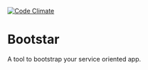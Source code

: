 [![Code Climate](https://codeclimate.com/badge.png)](https://codeclimate.com/github/hackatron/bootstar)

# Bootstar

A tool to bootstrap your service oriented app.